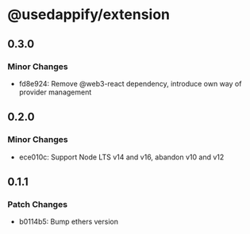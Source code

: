 # @usedappify/extension

## 0.3.0

### Minor Changes

- fd8e924: Remove @web3-react dependency, introduce own way of provider management

## 0.2.0

### Minor Changes

- ece010c: Support Node LTS v14 and v16, abandon v10 and v12

## 0.1.1

### Patch Changes

- b0114b5: Bump ethers version
